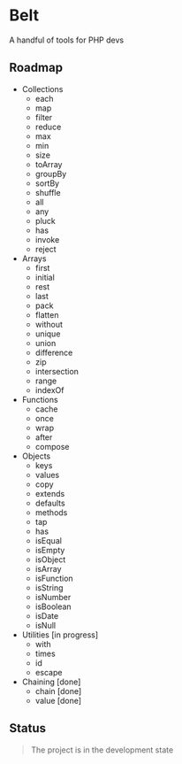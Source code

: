 # Belt

A handful of tools for PHP devs

## Roadmap

+ Collections
  + each
  + map
  + filter
  + reduce
  + max
  + min
  + size
  + toArray
  + groupBy
  + sortBy
  + shuffle
  + all
  + any
  + pluck
  + has
  + invoke
  + reject
+ Arrays
  + first
  + initial
  + rest
  + last
  + pack
  + flatten
  + without
  + unique
  + union
  + difference
  + zip
  + intersection
  + range
  + indexOf
+ Functions
  + cache
  + once
  + wrap
  + after
  + compose
+ Objects
  + keys
  + values
  + copy
  + extends
  + defaults
  + methods
  + tap
  + has
  + isEqual
  + isEmpty
  + isObject
  + isArray
  + isFunction
  + isString
  + isNumber
  + isBoolean
  + isDate
  + isNull
+ Utilities [in progress]
  + with
  + times
  + id
  + escape
+ Chaining [done]
  + chain [done]
  + value [done]
 
## Status

> The project is in the development state

